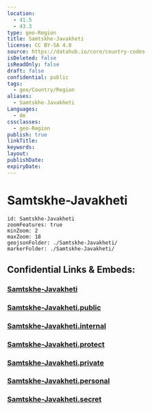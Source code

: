 ```yaml
---
location:
  - 41.5
  - 43.3
type: geo-Region
title: Samtskhe-Javakheti
license: CC BY-SA 4.0
source: https://datahub.io/core/country-codes
isDeleted: false
isReadOnly: false
draft: false
confidential: public
tags:
  - geo/Country/Region
aliases:
  - Samtskhe-Javakheti
Languages:
  - de
cssclasses:
  - geo-Region
publish: true
linkTitle:
keywords:
layout:
publishDate:
expiryDate:
---
```


# Samtskhe-Javakheti

```leaflet
id: Samtskhe-Javakheti
zoomFeatures: true 
minZoom: 2 
maxZoom: 18
geojsonFolder: ./Samtskhe-Javakheti/
markerFolder: ./Samtskhe-Javakheti/
```


## Confidential Links & Embeds: 

### [Samtskhe-Javakheti](/_Standards/Earth/Continent/Europe/Europe~East/Georgia,Europe/Regions~Georgia/Samtskhe-Javakheti.md) 

### [Samtskhe-Javakheti.public](/_public/Earth/Continent/Europe/Europe~East/Georgia,Europe/Regions~Georgia/Samtskhe-Javakheti.public.md) 

### [Samtskhe-Javakheti.internal](/_internal/Earth/Continent/Europe/Europe~East/Georgia,Europe/Regions~Georgia/Samtskhe-Javakheti.internal.md) 

### [Samtskhe-Javakheti.protect](/_protect/Earth/Continent/Europe/Europe~East/Georgia,Europe/Regions~Georgia/Samtskhe-Javakheti.protect.md) 

### [Samtskhe-Javakheti.private](/_private/Earth/Continent/Europe/Europe~East/Georgia,Europe/Regions~Georgia/Samtskhe-Javakheti.private.md) 

### [Samtskhe-Javakheti.personal](/_personal/Earth/Continent/Europe/Europe~East/Georgia,Europe/Regions~Georgia/Samtskhe-Javakheti.personal.md) 

### [Samtskhe-Javakheti.secret](/_secret/Earth/Continent/Europe/Europe~East/Georgia,Europe/Regions~Georgia/Samtskhe-Javakheti.secret.md)

